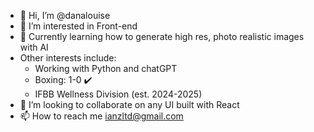 - 👋 Hi, I’m @danalouise
- 👀 I’m interested in Front-end
- 🌱 Currently learning how to generate high res, photo realistic images with AI
- Other interests include:
  - Working with Python and chatGPT 
  - Boxing: 1-0 ✔️
  - IFBB Wellness Division (est. 2024-2025)
- 💞️ I’m looking to collaborate on any UI built with React
- 📫 How to reach me ianzltd@gmail.com

<!---
danalouise/danalouise is a ✨ special ✨ repository because its `README.md` (this file) appears on your GitHub profile.
You can click the Preview link to take a look at your changes.
--->
